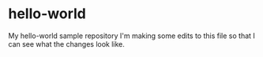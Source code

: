 # hello-world
My hello-world sample repository
I'm making some edits to this file so that I can see what the changes look like.
